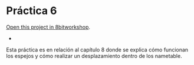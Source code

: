 Práctica 6
=====

[Open this project in 8bitworkshop](http://8bitworkshop.com/redir.html?platform=nes&githubURL=https%3A%2F%2Fgithub.com%2FJE-SH%2Fpractica6&file=practica6.c).

-

Esta práctica es en relación al capítulo 8 donde se explica cómo funcionan los espejos y cómo realizar un desplazamiento dentro de los nametable. 
